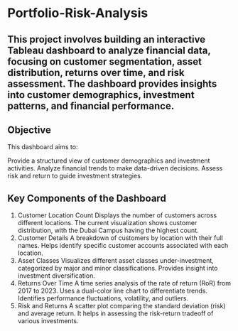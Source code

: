 # Portfolio-Risk-Analysis
## This project involves building an interactive Tableau dashboard to analyze financial data, focusing on customer segmentation, asset distribution, returns over time, and risk assessment. The dashboard provides insights into customer demographics, investment patterns, and financial performance.

## Objective
This dashboard aims to:

Provide a structured view of customer demographics and investment activities.
Analyze financial trends to make data-driven decisions.
Assess risk and return to guide investment strategies.

## Key Components of the Dashboard
1. Customer Location Count
Displays the number of customers across different locations.
The current visualization shows customer distribution, with the Dubai Campus having the highest count.
2. Customer Details
A breakdown of customers by location with their full names.
Helps identify specific customer accounts associated with each location.
3. Asset Classes
Visualizes different asset classes under-investment, categorized by major and minor classifications.
Provides insight into investment diversification.
4. Returns Over Time
A time series analysis of the rate of return (RoR) from 2017 to 2023.
Uses a dual-color line chart to differentiate trends.
Identifies performance fluctuations, volatility, and outliers.
5. Risk and Returns
A scatter plot comparing the standard deviation (risk) and average return.
It helps in assessing the risk-return tradeoff of various investments.

